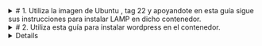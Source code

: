 <details>
  
<summary># 1. Utiliza la imagen de Ubuntu , tag 22 y apoyandote en esta guía sigue sus instrucciones para instalar LAMP en dicho contenedor.
</summary>
sudo docker pull ubuntu:22.04
sudo docker run -it --name dam_ubuntu 

**Dentro del contenedor** 
apt update 
apt upgrade
_Instalamos Apache_
apt install -y apache2 apache2-utils
_Instalamos MariaDB_
apt install -y mariadb-server mariadb-client
_Instalar PHP_
apt install -y php php-mysql libapache2-mod-php

<details>
<summary>_Iniciamos los servicios_</summary>
service mariadb start
service apache2 start
  </details>
</details>
<details><summary>
# 2. Utiliza esta guía para instalar wordpress en el contenedor.
</summary>
  </details>
<details>
</summary>
  # 3. Comprueba que puedes acceder a wordpress. 

</summary>

</details>
